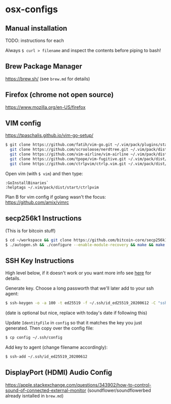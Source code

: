 # osx-configs

## Manual installation

TODO: instructions for each

Always `$ curl > filename` and inspect the contents before piping to bash!

## Brew Package Manager
https://brew.sh/
(see `brew.md` for details)

## Firefox (chrome not open source)
https://www.mozilla.org/en-US/firefox

## VIM config
https://tpaschalis.github.io/vim-go-setup/
```bash
$ git clone https://github.com/fatih/vim-go.git ~/.vim/pack/plugins/start/vim-go && \
  git clone https://github.com/scrooloose/nerdtree.git ~/.vim/pack/dist/start/nerdtree && \
  git clone https://github.com/vim-airline/vim-airline ~/.vim/pack/dist/start/vim-airline && \
  git clone https://github.com/tpope/vim-fugitive.git ~/.vim/pack/dist/start/vim-fugitive && \
  git clone https://github.com/ctrlpvim/ctrlp.vim.git ~/.vim/pack/dist/start/ctrlpvim
```
Open vim (with `$ vim`) and then type:
```
:GoInstallBinaries`
:helptags ~/.vim/pack/dist/start/ctrlpvim
```


Plan B for vim config if golang wasn't the focus:
https://github.com/amix/vimrc

## secp256k1 Instructions
(This is for bitcoin stuff)

```bash
$ cd ~/workspace && git clone https://github.com/bitcoin-core/secp256k1 && cd secp256k1
$ ./autogen.sh && ./configure --enable-module-recovery && make && make check && sudo sudo make install
```



## SSH Key Instructions
High level below, if it doesn't work or you want more info see [here](https://medium.com/risan/upgrade-your-ssh-key-to-ed25519-c6e8d60d3c54) for details.

Generate key. Choose a long passworth that we'll later add to your ssh agent:
```bash
$ ssh-keygen -o -a 100 -t ed25519 -f ~/.ssh/id_ed25519_20200612 -C "ssh_key_ed25519_20200612@michaelflaxman.com"
```
(date is optional but nice, replace with today's date if following this)

Update `IdentityFile` in `config` so that it matches the key you just generated. Then copy over the config file:
```bash
$ cp config ~/.ssh/config
```

Add key to agent (change filename accordingly):
```bash
$ ssh-add ~/.ssh/id_ed25519_20200612

```

## DisplayPort (HDMI) Audio Config
https://apple.stackexchange.com/questions/343902/how-to-control-sound-of-connected-external-monitor
(soundflower/soundflowerbed already isntalled in `brew.md`)
